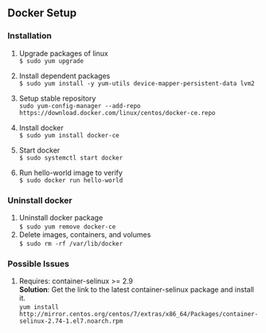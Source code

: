 ## Docker Setup
### Installation
 1. Upgrade packages of linux<br>
     `$ sudo yum upgrade`
  
 2. Install dependent packages<br>
      `$ sudo yum install -y yum-utils device-mapper-persistent-data lvm2`
 3. Setup stable repository<br>
      `sudo yum-config-manager --add-repo https://download.docker.com/linux/centos/docker-ce.repo`
 
 4. Install docker <br>
     `$ sudo yum install docker-ce`
5. Start docker<br>
      `$ sudo systemctl start docker` 
 6. Run hello-world image to verify<br>
      `$ sudo docker run hello-world`
### Uninstall docker

 1. Uninstall docker package<br>
 `$ sudo yum remove docker-ce`
 2. Delete images, containers, and volumes<br>
 `$ sudo rm -rf /var/lib/docker`

### Possible Issues
1. Requires: container-selinux >= 2.9<br>
    **Solution**: Get  the link to the latest container-selinux package and install it.<br>
     `yum install http://mirror.centos.org/centos/7/extras/x86_64/Packages/container-selinux-2.74-1.el7.noarch.rpm` 
